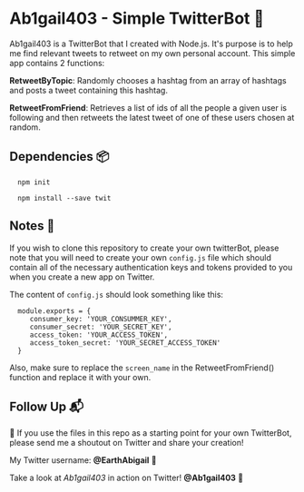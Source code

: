 # Ab1gail403 - Simple TwitterBot :eyes:

Ab1gail403 is a TwitterBot that I created with Node.js. It's purpose is to help me find relevant tweets to retweet on my own personal account. This simple app contains 2 functions:

  **RetweetByTopic**: Randomly chooses a hashtag from an array of hashtags and posts a tweet containing  this hashtag.

  **RetweetFromFriend**: Retrieves a list of ids of all the people a given user is following and then retweets the latest tweet of one of these users chosen at random.

## Dependencies :package:


      npm init

      npm install --save twit


## Notes :closed_book:

If you wish to clone this repository to create your own twitterBot, please note that you will need to create your own `config.js` file which should contain all of the necessary authentication keys and tokens provided to you when you create a new app on Twitter.

The content of `config.js` should look something like this:


      module.exports = {
         consumer_key: 'YOUR_CONSUMMER_KEY',
         consumer_secret: 'YOUR_SECRET_KEY',
         access_token: 'YOUR_ACCESS_TOKEN',
         access_token_secret: 'YOUR_SECRET_ACCESS_TOKEN'
      }


Also, make sure to replace the `screen_name` in the RetweetFromFriend() function and replace it with your own.

## Follow Up :mailbox_with_mail:

:loudspeaker: If you use the files in this repo as a starting point for your own TwitterBot, please send me a shoutout  on Twitter and share your creation!

My Twitter username: **@EarthAbigail** :raising_hand:

Take a look at _Ab1gail403_ in action on Twitter! **@Ab1gail403** :space_invader:
